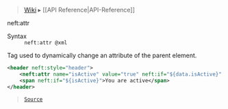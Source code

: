 > [Wiki](Home) ▸ [[API Reference|API-Reference]]

neft:attr
<dl><dt>Syntax</dt><dd><code>neft:attr @xml</code></dd></dl>
Tag used to dynamically change an attribute of the parent element.

```xml
<header neft:style="header">
    <neft:attr name="isActive" value="true" neft:if="${data.isActive}" />
    <span neft:if="${isActive}">You are active</span>
</header>
```

> [`Source`](/Neft-io/neft/blob/feb74662c4f7ee7aedc58bcb4488ea1b56f65be9/src/document/file/parse/attrChanges.litcoffee#neftattr)

